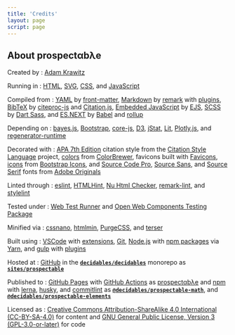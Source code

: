 ```yaml
---
title: 'Credits'
layout: page
script: page
---
```


<!--lint ignore maximum-heading-length-->

## About <span class="prospectable">prospect<span class="math-var">α</span>b<span class="math-var">λ</span>e</span>

Created by
: [Adam Krawitz](https://web.uvic.ca/psyc/krawitz/)

Running in
: [HTML](https://html.spec.whatwg.org/),
  [SVG](https://www.w3.org/Graphics/SVG/),
  [CSS](https://www.w3.org/Style/CSS/),
  and [JavaScript](https://262.ecma-international.org/5.1/)

Compiled from
: [YAML](https://yaml.org/)
  by [front-matter](https://github.com/jxson/front-matter),
  [Markdown](https://spec.commonmark.org/)
  by [remark](https://remark.js.org/)
  with [plugins](https://github.com/remarkjs/remark/blob/main/doc/plugins.md),
  [BibTeX](http://www.bibtex.org/)
  by [citeproc-js](https://citeproc-js.readthedocs.io/)
  and [Citation.js](https://citation.js.org/),
  [Embedded JavaScript](https://github.com/mde/ejs/blob/master/docs/syntax.md)
  by [EJS](https://ejs.co/),
  [SCSS](https://sass-lang.com/)
  by [Dart Sass](https://sass-lang.com/dart-sass),
  and [ES.NEXT](https://tc39.es/ecma262/)
  by [Babel](https://babeljs.io/)
  and [rollup](https://rollupjs.org/)

Depending on
: [bayes.js](https://github.com/rasmusab/bayes.js),
  [Bootstrap](https://getbootstrap.com/),
  [core-js](https://github.com/zloirock/core-js),
  [D3](https://d3js.org/),
  [jStat](https://github.com/jstat/jstat),
  [Lit](https://lit.dev/),
  [Plotly.js](https://plotly.com/javascript/),
  and [regenerator-runtime](http://facebook.github.io/regenerator/)

Decorated with
: [APA 7th Edition](https://citation.js.org/api/0.7/module-@citation-js_plugin-csl.html) citation
  style
  from the [Citation Style Language](https://citationstyles.org/) project,
  [colors](https://colorbrewer2.org/#type=qualitative&scheme=Set1&n=9)
  from [ColorBrewer](https://colorbrewer2.org/),
  favicons built with [Favicons](https://github.com/itgalaxy/favicons),
  [icons](https://icons.getbootstrap.com/#icons)
  from [Bootstrap Icons](https://icons.getbootstrap.com/),
  and [Source Code Pro](https://fonts.adobe.com/fonts/source-code-pro),
  [Source Sans](https://fonts.adobe.com/fonts/source-sans),
  and [Source Serif](https://fonts.adobe.com/fonts/source-serif) fonts
  from [Adobe Originals](https://fonts.adobe.com/foundries/adobe)

Linted through
: [eslint](https://eslint.org/),
  [HTMLHint](https://htmlhint.com/),
  [Nu Html Checker](https://validator.github.io/validator/),
  [remark-lint](https://github.com/remarkjs/remark-lint),
  and [stylelint](https://stylelint.io/)

Tested under
: [Web Test Runner](https://modern-web.dev/docs/test-runner/overview/)
  and [Open Web Components Testing Package](https://open-wc.org/docs/testing/testing-package/)

Minified via
: [cssnano](https://cssnano.co/),
  [htmlmin](https://htmlmin.readthedocs.io/),
  [PurgeCSS](https://purgecss.com/),
  and [terser](https://terser.org/)

Built using
: [VSCode](https://code.visualstudio.com/)
  with [extensions](https://marketplace.visualstudio.com/VSCode),
  [Git](https://git-scm.com/),
  [Node.js](https://nodejs.org/)
  with [npm packages](https://www.npmjs.com/)
  via [Yarn](https://yarnpkg.com/),
  and [gulp](https://gulpjs.com/)
  with [plugins](https://gulpjs.com/plugins/)

Hosted at
: [GitHub](https://github.com/)
  in the [**`decidables/decidables`**](https://github.com/decidables/decidables) monorepo
  as [**`sites/prospectable`**](https://github.com/decidables/decidables/tree/main/sites/prospectable)

Published to
: [GitHub Pages](https://pages.github.com/)
  with [GitHub Actions](https://docs.github.com/en/actions)
  as [<span class="prospectable">prospect<span class="math-var">α</span>b<span class="math-var">λ</span>e</span>](https://decidables.github.io/detectable/)
  and [npm](https://www.npmjs.com/)
  with [lerna](https://github.com/lerna/lerna),
  [husky](https://typicode.github.io/husky/),
  and [commitlint](https://commitlint.js.org/)
  as [**`@decidables/prospectable-math`**](https://www.npmjs.com/package/@decidables/prospectable-math),
  and [**`@decidables/prospectable-elements`**](https://www.npmjs.com/package/@decidables/prospectable-elements)

Licensed as
: [Creative Commons Attribution-ShareAlike 4.0 International (CC-BY-SA-4.0)](https://creativecommons.org/licenses/by-sa/4.0/)
  for content and
  [GNU General Public License, Version 3 (GPL-3.0-or-later)](https://www.gnu.org/licenses/gpl-3.0.html)
  for code
